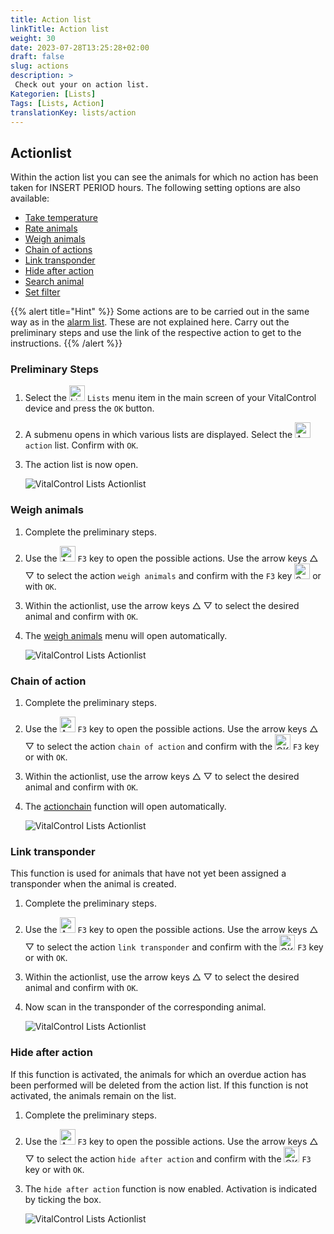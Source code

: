 ```yaml
---
title: Action list
linkTitle: Action list
weight: 30
date: 2023-07-28T13:25:28+02:00
draft: false
slug: actions
description: >
 Check out your on action list.
Kategorien: [Lists]
Tags: [Lists, Action]
translationKey: lists/action
---
```

## Actionlist

Within the action list you can see the animals for which no action has been taken for INSERT PERIOD hours. The following setting options are also available:

- [Take temperature](../alarm/#take-temperature)
- [Rate animals](../alarm/#rate-animal)
- [Weigh animals](../actions/#weigh-animals)
- [Chain of actions](../actions/#chain-of-action)
- [Link transponder](../actions/#link-transponder)
- [Hide after action](../actions/#hide-after-action)
- [Search animal](../alarm/#search-animal)
- [Set filter](../alarm/#set-filter)

{{% alert title="Hint" %}}
Some actions are to be carried out in the same way as in the [alarm list](../alarm). These are not explained here. Carry out the preliminary steps and use the link of the respective action to get to the instructions.
{{% /alert %}}

### Preliminary Steps

1. Select the <img src="/icons/listen.svg" width="25" align="bottom" alt="Lists" />  `Lists` menu item in the main screen of your VitalControl device and press the `OK` button.

2. A submenu opens in which various lists are displayed. Select the  <img src="/icons/actionlist.svg" width="25" align="bottom" alt="Action" /> `action` list. Confirm with `OK`.

3. The action list is now open.

   ![VitalControl Lists Actionlist](../images/firststeps3.png "Preliminary Steps")

### Weigh animals

1. Complete the preliminary steps.

2. Use the <img src="/icons/animalhistorysettings.svg" width="25" align="bottom" alt="Actions" /> `F3` key to open the possible actions. Use the arrow keys △ ▽ to select the action `weigh animals` and confirm with the `F3` key <img src="/icons/footer/save.svg" width="25" align="bottom" alt="Save" /> or with `OK`.

3. Within the actionlist, use the arrow keys △ ▽ to select the desired animal and confirm with `OK`.

4. The [weigh animals](..) menu will open automatically.

   ![VitalControl Lists Actionlist](../images/weightanimals.png "Weigh animals")

### Chain of action

1. Complete the preliminary steps.

2. Use the <img src="/icons/animalhistorysettings.svg" width="25" align="bottom" alt="Actions" />  `F3` key to open the possible actions. Use the arrow keys △ ▽ to select the action `chain of action` and confirm with the <img src="/icons/ok.svg" width="25" align="bottom" alt="OK" /> `F3` key or with `OK`.

3. Within the actionlist, use the arrow keys △ ▽ to select the desired animal and confirm with `OK`.

4. The [actionchain](..) function will open automatically.

   ![VitalControl Lists Actionlist](../images/chainofaction.png "Chain of action")

### Link transponder

This function is used for animals that have not yet been assigned a transponder when the animal is created.

1. Complete the preliminary steps.

2. Use the <img src="/icons/animalhistorysettings.svg" width="25" align="bottom" alt="Actions" />  `F3` key to open the possible actions. Use the arrow keys △ ▽ to select the action `link transponder` and confirm with the <img src="/icons/ok.svg" width="25" align="bottom" alt="OK" /> `F3` key or with `OK`.

3. Within the actionlist, use the arrow keys △ ▽ to select the desired animal and confirm with `OK`.

4. Now scan in the transponder of the corresponding animal.

   ![VitalControl Lists Actionlist](../images/linktransponder.png "Link transponder")

### Hide after action

If this function is activated, the animals for which an overdue action has been performed will be deleted from the action list. If this function is not activated, the animals remain on the list.

1. Complete the preliminary steps.

2. Use the <img src="/icons/animalhistorysettings.svg" width="25" align="bottom" alt="Actions" />  `F3` key to open the possible actions. Use the arrow keys △ ▽ to select the action `hide after action` and confirm with the <img src="/icons/ok.svg" width="25" align="bottom" alt="OK" /> `F3` key or with `OK`.

3. The `hide after action` function is now enabled. Activation is indicated by ticking the box.

   ![VitalControl Lists Actionlist](../images/hideafteraction.png "Hide after action")
